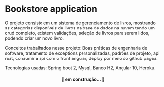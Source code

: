 # Bookstore application

O projeto consiste em um sistema de gerenciamento de livros, mostrando as categorias disponíveis
de livros na base de dados na nuvem tendo um crud completo, existem validações, seleção de 
livros para serem lidos, podendo criar um novo livro.

Conceitos trabalhados nesse projeto: Boas práticas de engenharia de software, tratamento de exceptions personalizadas, 
padrões de projeto, api rest, consumir a api com o front angular, deploy por meio do github pages.

Tecnologias usadas: Spring boot 2, Mysql, Banco H2, Angular 10, Heroku.
<h4 align="center"> 
	🚧 em construção... 🚧
</h4>
